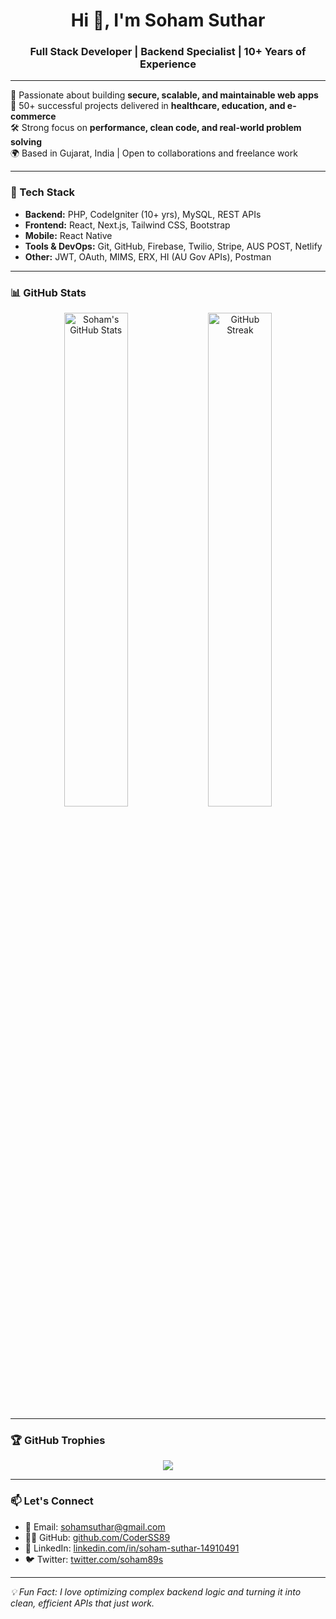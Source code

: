 <h1 align="center">Hi 👋, I'm Soham Suthar</h1>
<h3 align="center">Full Stack Developer | Backend Specialist | 10+ Years of Experience</h3>

---

🚀 Passionate about building **secure, scalable, and maintainable web apps**  
💼 50+ successful projects delivered in **healthcare, education, and e-commerce**  
🛠️ Strong focus on **performance, clean code, and real-world problem solving**  
🌍 Based in Gujarat, India | Open to collaborations and freelance work  

---

### 🧰 Tech Stack

- **Backend:** PHP, CodeIgniter (10+ yrs), MySQL, REST APIs  
- **Frontend:** React, Next.js, Tailwind CSS, Bootstrap  
- **Mobile:** React Native  
- **Tools & DevOps:** Git, GitHub, Firebase, Twilio, Stripe, AUS POST, Netlify  
- **Other:** JWT, OAuth, MIMS, ERX, HI (AU Gov APIs), Postman

---

### 📊 GitHub Stats

<p align="center">
  <img src="https://github-readme-stats.vercel.app/api?username=CoderSS89&show_icons=true&theme=github_dark" alt="Soham's GitHub Stats" width="45%" />
  <img src="https://github-readme-streak-stats.herokuapp.com/?user=CoderSS89&theme=github-dark-blue" alt="GitHub Streak" width="45%" />
</p>

---

### 🏆 GitHub Trophies

<p align="center">
  <img src="https://github-profile-trophy.vercel.app/?username=CoderSS89&theme=onedark&no-frame=true&title=Stars,Commits,Followers,Repositories,Issues" />
</p>

---

### 📫 Let's Connect

- 📧 Email: [sohamsuthar@gmail.com](mailto:sohamsuthar@gmail.com)  
- 🧑‍💻 GitHub: [github.com/CoderSS89](https://github.com/CoderSS89)  
- 💼 LinkedIn: [linkedin.com/in/soham-suthar-14910491](https://linkedin.com/in/soham-suthar-14910491)  
- 🐦 Twitter: [twitter.com/soham89s](https://twitter.com/soham89s)

---

_💡 Fun Fact: I love optimizing complex backend logic and turning it into clean, efficient APIs that just work._

